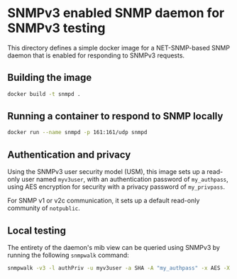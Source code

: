# SNMPv3 enabled SNMP daemon for SNMPv3 testing

This directory defines a simple docker image for a NET-SNMP-based SNMP daemon
that is enabled for responding to SNMPv3 requests.

## Building the image

```sh
docker build -t snmpd .
```

## Running a container to respond to SNMP locally

```sh
docker run --name snmpd -p 161:161/udp snmpd
```

## Authentication and privacy

Using the SNMPv3 user security model (USM), this image sets up a read-only user
named `myv3user`, with an authentication password of `my_authpass`, using AES
encryption for security with a privacy password of `my_privpass`.

For SNMP v1 or v2c communication, it sets up a default read-only community of
`notpublic`.

## Local testing

The entirety of the daemon's mib view can be queried using SNMPv3 by running
the following `snmpwalk` command:

```sh
snmpwalk -v3 -l authPriv -u myv3user -a SHA -A "my_authpass" -x AES -X "my_privpass" localhost
```
